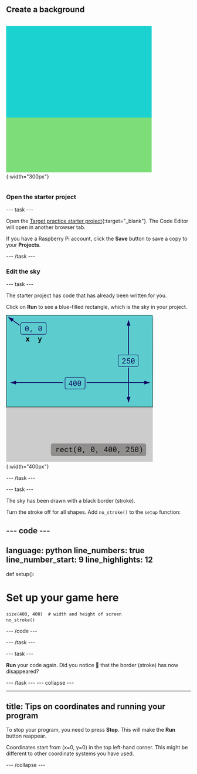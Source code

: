 ## Create a background

<div style="display: flex; flex-wrap: wrap">
<div>

![A background made up of a sky-coloured rectangle above a grass-coloured rectangle.](images/background.png){:width="300px"}

</div>
</div>

### Open the starter project

--- task ---

Open the [Target practice starter project](https://editor.raspberrypi.org/en/projects/target-practice-starter){:target="_blank"}. The Code Editor will open in another browser tab.

If you have a Raspberry Pi account, click the **Save** button to save a copy to your **Projects**.

--- /task ---

### Edit the sky

--- task ---

The starter project has code that has already been written for you. 

Click on **Run** to see a blue-filled rectangle, which is the sky in your project.

![A blue rectangle with a black border around it, above a grey rectangle. The top left-hand corner of the blue rectangle is marked as x=0, y=0. The width is highlighted as 400 and the height as 250. Below the blue rectangle, the code rect(0, 0, 400, 250) is shown.](images/sky_stroke.png){:width="400px"}

--- /task ---

--- task ---

The sky has been drawn with a black border (stroke). 

Turn the stroke off for all shapes. Add `no_stroke()` to the `setup` function:

--- code ---
---
language: python
line_numbers: true
line_number_start: 9
line_highlights: 12
---
def setup():
# Set up your game here
    size(400, 400)  # width and height of screen
    no_stroke()

--- /code ---

--- /task ---

--- task ---

**Run** your code again. Did you notice 👀 that the border (stroke) has now disappeared?

--- /task ---
--- collapse ---

---
title: Tips on coordinates and running your program
---

To stop your program, you need to press **Stop**. This will make the **Run** button reappear.

Coordinates start from (x=0, y=0) in the top left-hand corner. This might be different to other coordinate systems you have used.

--- /collapse ---